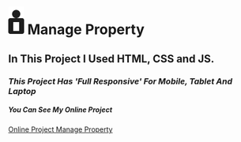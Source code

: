 # ![Manage Property](<images/svg/Group 1.svg>) Manage Property

## In This Project I Used HTML, CSS and **JS**.

### *This Project Has 'Full Responsive' For Mobile, Tablet And Laptop*

##### You Can See My Online Project

<a href="index.html"> Online Project Manage Property
